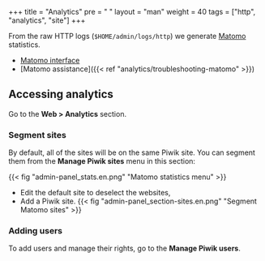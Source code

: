 +++
title = "Analytics"
pre = "<i class='fas fa-fw fa-chart-line'></i> "
layout = "man"
weight = 40
tags = ["http", "analytics", "site"]
+++

From the raw HTTP logs (`$HOME/admin/logs/http`) we generate [Matomo](https://matomo.org/) statistics.

- [Matomo interface](https://analytics.alwaysdata.com)
- [Matomo assistance]({{< ref "analytics/troubleshooting-matomo" >}})

## Accessing analytics

Go to the **Web > Analytics** section.

### Segment sites

By default, all of the sites will be on the same Piwik site. You can segment them from the **Manage Piwik sites** menu in this section:

{{< fig "admin-panel_stats.en.png" "Matomo statistics menu" >}}

-   Edit the default site to deselect the websites,
-   Add a Piwik site.
    {{< fig "admin-panel_section-sites.en.png" "Segment Matomo sites" >}}

### Adding users

To add users and manage their rights, go to the **Manage Piwik users**.

